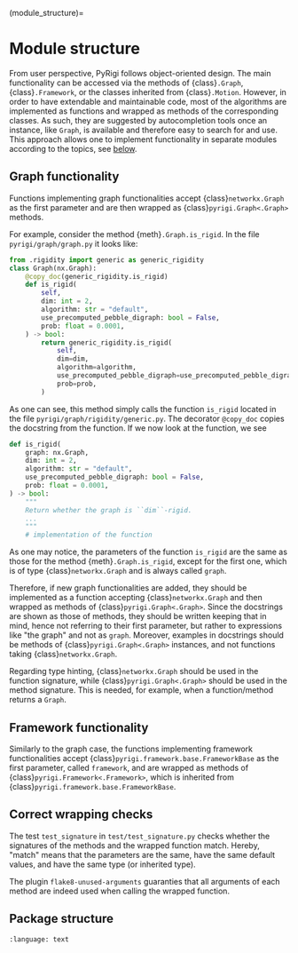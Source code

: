(module_structure)=
# Module structure

From user perspective, PyRigi follows object-oriented design.
The main functionality can be accessed via the methods of {class}`.Graph`, {class}`.Framework`,
or the classes inherited from {class}`.Motion`.
However, in order to have extendable and maintainable code,
most of the algorithms are implemented as functions and wrapped as methods of the corresponding classes.
As such, they are suggested by autocompletion tools once
an instance, like `Graph`, is available and therefore easy to search for and use.
This approach allows one to implement functionality in separate modules according to the topics,
see [below](#package-structure).

## Graph functionality

Functions implementing graph functionalities accept {class}`networkx.Graph` as the first parameter
and are then wrapped as {class}`pyrigi.Graph<.Graph>` methods.

For example, consider the method {meth}`.Graph.is_rigid`.
In the file `pyrigi/graph/graph.py` it looks like:

```python
from .rigidity import generic as generic_rigidity
class Graph(nx.Graph):
    @copy_doc(generic_rigidity.is_rigid)
    def is_rigid(
        self,
        dim: int = 2,
        algorithm: str = "default",
        use_precomputed_pebble_digraph: bool = False,
        prob: float = 0.0001,
    ) -> bool:
        return generic_rigidity.is_rigid(
            self,
            dim=dim,
            algorithm=algorithm,
            use_precomputed_pebble_digraph=use_precomputed_pebble_digraph,
            prob=prob,
        )
```

As one can see, this method simply calls the function `is_rigid`
located in the file `pyrigi/graph/rigidity/generic.py`.
The decorator `@copy_doc` copies the docstring from the function.
If we now look at the function, we see

```python
def is_rigid(
    graph: nx.Graph,
    dim: int = 2,
    algorithm: str = "default",
    use_precomputed_pebble_digraph: bool = False,
    prob: float = 0.0001,
) -> bool:
    """
    Return whether the graph is ``dim``-rigid.
    ...
    """
    # implementation of the function
```

As one may notice, the parameters of the function `is_rigid` are the same as those
for the method {meth}`.Graph.is_rigid`, except for the first one,
which is of type {class}`networkx.Graph` and is always called `graph`.

Therefore, if new graph functionalities are added,
they should be implemented as a function accepting {class}`networkx.Graph`
and then wrapped as methods of {class}`pyrigi.Graph<.Graph>`.
Since the docstrings are shown as those of methods,
they should be written keeping that in mind,
hence not referring to their first parameter,
but rather to expressions like "the graph" and not as `graph`.
Moreover, examples in docstrings should be methods of {class}`pyrigi.Graph<.Graph>` instances,
and not functions taking {class}`networkx.Graph`.

Regarding type hinting, {class}`networkx.Graph` should be used in the function signature,
while {class}`pyrigi.Graph<.Graph>` should be used in the method signature.
This is needed, for example, when a function/method returns a `Graph`.

## Framework functionality

Similarly to the graph case, the functions implementing framework functionalities
accept {class}`pyrigi.framework.base.FrameworkBase` as the first parameter, called `framework`, and
are wrapped as methods of {class}`pyrigi.Framework<.Framework>`,
which is inherited from {class}`pyrigi.framework.base.FrameworkBase`.

## Correct wrapping checks

The test `test_signature` in `test/test_signature.py` checks whether the signatures
of the methods and the wrapped function match.
Hereby, "match" means that the parameters are the same, have the same default values,
and have the same type (or inherited type).

The plugin `flake8-unused-arguments` guaranties that all arguments of each method are indeed used when calling the wrapped function.


## Package structure

```{literalinclude} ./pyrigi_structure.txt
:language: text
```

